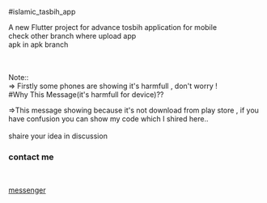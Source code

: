 #islamic_tasbih_app</br>

A new Flutter project for advance tosbih application for mobile </br>
check other branch where upload app </br>
apk in apk branch </br>
</br>
</br>

Note::</br>
  => Firstly some phones are showing it's harmfull , don't worry ! </br>
  #Why This Message(it's harmfull for device)??</br>

  =>This message showing because it's not download from play store , if you have confusion you can show my code which I shired here..</br>
</br>
shaire your idea in discussion </br>
<h3>contact me</h3></br>

[messenger](m.me/mozaddedalfeshani)
